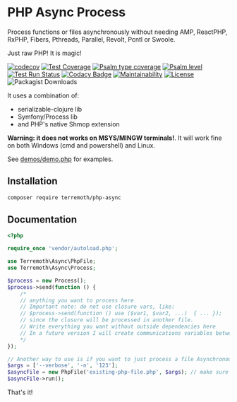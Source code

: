 # PHP Async Process
Process functions or files asynchronously without needing AMP, ReactPHP, RxPHP, Fibers, Pthreads, Parallel, Revolt, 
Pcntl or Swoole.  

Just raw PHP! It is magic!

[![codecov](https://codecov.io/gh/terremoth/php-async/graph/badge.svg?token=W37V5EDERQ)](https://codecov.io/gh/terremoth/php-async)
[![Test Coverage](https://api.codeclimate.com/v1/badges/c6420e5f6ab01e70eed7/test_coverage)](https://codeclimate.com/github/terremoth/php-async/test_coverage)
[![Psalm type coverage](https://shepherd.dev/github/terremoth/php-async/coverage.svg)](https://shepherd.dev/github/terremoth/php-async)
[![Psalm level](https://shepherd.dev/github/terremoth/php-async/level.svg)](https://shepherd.dev/github/terremoth/php-async)
[![Test Run Status](https://github.com/terremoth/php-async/actions/workflows/workflow.yml/badge.svg?branch=main)](https://github.com/terremoth/php-async/actions/workflows/workflow.yml)
[![Codacy Badge](https://app.codacy.com/project/badge/Grade/478adadc949c43b090fb22417e832326)](https://app.codacy.com/gh/terremoth/php-async/dashboard?utm_source=gh&utm_medium=referral&utm_content=&utm_campaign=Badge_grade)
[![Maintainability](https://api.codeclimate.com/v1/badges/c6420e5f6ab01e70eed7/maintainability)](https://codeclimate.com/github/terremoth/php-async/maintainability)
[![License](https://img.shields.io/github/license/terremoth/php-async.svg?logo=mit&color=41bb13)](https://github.com/terremoth/php-async/blob/main/LICENSE)
![Packagist Downloads](https://img.shields.io/packagist/dt/terremoth/php-async?color=41bb13)

It uses a combination of:
- serializable-clojure lib
- Symfony/Process lib
- and PHP's native Shmop extension

**Warning: it does not works on MSYS/MINGW terminals!**. It will work fine on both Windows (cmd and powershell) and Linux.

See [demos/demo.php](demos/demo.php) for examples.

## Installation

```sh
composer require terremoth/php-async
```

## Documentation

```php
<?php

require_once 'vendor/autoload.php';

use Terremoth\Async\PhpFile;
use Terremoth\Async\Process;

$process = new Process();
$process->send(function () {
    /*
    // anything you want to process here
    // Important note: do not use closure vars, like:
    // $process->send(function () use ($var1, $var2, ...)  { ... });
    // since the closure will be processed in another file.
    // Write everything you want without outside dependencies here
    // In a future version I will create communications variables between both processes
    */
});

// Another way to use is if you want to just process a file Asynchronously, you can do this:
$args = ['--verbose', '-n', '123'];
$asyncFile = new PhpFile('existing-php-file.php', $args); // make sure to pass the correct file with its path
$asyncFile->run();

```

That's it!
